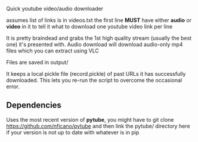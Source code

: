 Quick youtube video/audio downloader

assumes list of links is in videos.txt
the first line **MUST** have either **audio** or **video** in it to tell it what to download
one youtube video link per line

It is pretty braindead and grabs the 1st high quality stream (usually the best one) it's presented with.
Audio download will download audio-only mp4 files which you can extract using VLC

Files are saved in output/

It keeps a local pickle file (record.pickle) of past URLs it has successfully downloaded.
This lets you re-run the script to overcome the occasional error.

## Dependencies

Uses the most recent version of **pytube**, you might have to git clone 
https://github.com/nficano/pytube
and then link the pytube/ directory here if your version is not up to date with whatever is in pip
